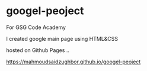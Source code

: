 # googel-peoject
For GSG Code Academy 

I created google main page using HTML&CSS

hosted on Github Pages ..

https://mahmoudsaidzughbor.github.io/googel-peoject
